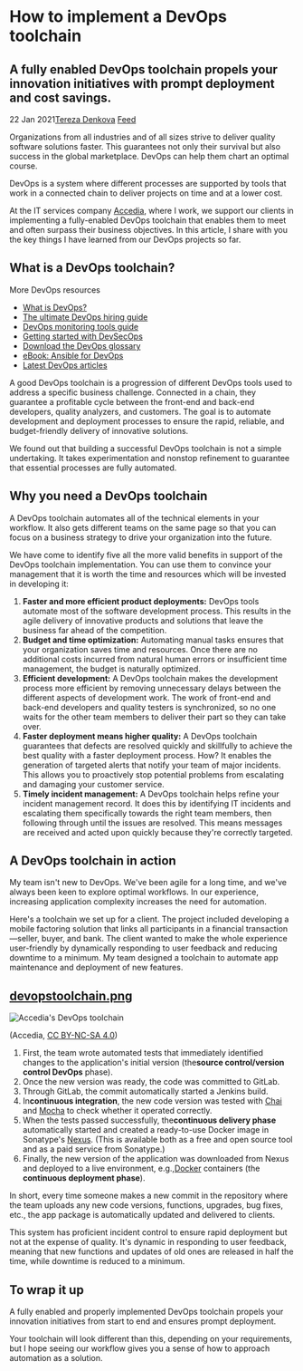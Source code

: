 # How to implement a DevOps toolchain

## A fully enabled DevOps toolchain propels your innovation initiatives with prompt deployment and cost savings.

22 Jan 2021[Tereza Denkova](http://opensource.com/users/tereza-denkova "View user profile.") [Feed](http://opensource.com/user/484101/feed)

Organizations from all industries and of all sizes strive to deliver quality software solutions faster. This guarantees not only their survival but also success in the global marketplace. DevOps can help them chart an optimal course.

DevOps is a system where different processes are supported by tools that work in a connected chain to deliver projects on time and at a lower cost.

At the IT services company [Accedia](https://accedia.com/services/operations/devops/), where I work, we support our clients in implementing a fully-enabled DevOps toolchain that enables them to meet and often surpass their business objectives. In this article, I share with you the key things I have learned from our DevOps projects so far.

## What is a DevOps toolchain?

More DevOps resources

- [What is DevOps?](https://opensource.com/resources/devops?intcmp=7013a00000263HlAAI)
- [The ultimate DevOps hiring guide](https://opensource.com/downloads/devops-hiring-guide?intcmp=7013a00000263HlAAI)
- [DevOps monitoring tools guide](https://opensource.com/downloads/devops-monitoring-guide?intcmp=7013a00000263HlAAI)
- [Getting started with DevSecOps](https://opensource.com/downloads/devsecops?intcmp=7013a00000263HlAAI)
- [Download the DevOps glossary](https://enterprisersproject.com/cheat-sheet-devops-glossary?intcmp=7013a00000263HlAAI)
- [eBook: Ansible for DevOps](https://www.ansible.com/resources/ebooks/ansible-for-devops?intcmp=7013a00000263HlAAI)
- [Latest DevOps articles](https://opensource.com/tags/devops?src=devops_resource_menu2)

A good DevOps toolchain is a progression of different DevOps tools used to address a specific business challenge. Connected in a chain, they guarantee a profitable cycle between the front-end and back-end developers, quality analyzers, and customers. The goal is to automate development and deployment processes to ensure the rapid, reliable, and budget-friendly delivery of innovative solutions.

We found out that building a successful DevOps toolchain is not a simple undertaking. It takes experimentation and nonstop refinement to guarantee that essential processes are fully automated.

## Why you need a DevOps toolchain

A DevOps toolchain automates all of the technical elements in your workflow. It also gets different teams on the same page so that you can focus on a business strategy to drive your organization into the future.

We have come to identify five all the more valid benefits in support of the DevOps toolchain implementation. You can use them to convince your management that it is worth the time and resources which will be invested in developing it:

1. **Faster and more efficient product deployments:** DevOps tools automate most of the software development process. This results in the agile delivery of innovative products and solutions that leave the business far ahead of the competition.
2. **Budget and time optimization:** Automating manual tasks ensures that your organization saves time and resources. Once there are no additional costs incurred from natural human errors or insufficient time management, the budget is naturally optimized.
3. **Efficient development:** A DevOps toolchain makes the development process more efficient by removing unnecessary delays between the different aspects of development work. The work of front-end and back-end developers and quality testers is synchronized, so no one waits for the other team members to deliver their part so they can take over.
4. **Faster deployment means higher quality:** A DevOps toolchain guarantees that defects are resolved quickly and skillfully to achieve the best quality with a faster deployment process. How? It enables the generation of targeted alerts that notify your team of major incidents. This allows you to proactively stop potential problems from escalating and damaging your customer service.
5. **Timely incident management:** A DevOps toolchain helps refine your incident management record. It does this by identifying IT incidents and escalating them specifically towards the right team members, then following through until the issues are resolved. This means messages are received and acted upon quickly because they're correctly targeted.

## A DevOps toolchain in action

My team isn't new to DevOps. We've been agile for a long time, and we've always been keen to explore optimal workflows. In our experience, increasing application complexity increases the need for automation.

Here's a toolchain we set up for a client. The project included developing a mobile factoring solution that links all participants in a financial transaction—seller, buyer, and bank. The client wanted to make the whole experience user-friendly by dynamically responding to user feedback and reducing downtime to a minimum. My team designed a toolchain to automate app maintenance and deployment of new features.

## [devopstoolchain.png](http://opensource.com/file/490861)

![Accedia's DevOps toolchain](https://opensource.com/sites/default/files/uploads/devopstoolchain.png)

(Accedia, [CC BY-NC-SA 4.0](https://creativecommons.org/licenses/by-nc-sa/4.0/))

1. First, the team wrote automated tests that immediately identified changes to the application's initial version (the**source control/version control DevOps** phase).
2. Once the new version was ready, the code was committed to GitLab.
3. Through GitLab, the commit automatically started a Jenkins build.
4. In**continuous integration**, the new code version was tested with [Chai](https://www.chaijs.com/) and [Mocha](https://mochajs.org/) to check whether it operated correctly.
5. When the tests passed successfully, the**continuous delivery phase** automatically started and created a ready-to-use Docker image in Sonatype's [Nexus](https://www.sonatype.com/nexus/repository-oss). (This is available both as a free and open source tool and as a paid service from Sonatype.)
6. Finally, the new version of the application was downloaded from Nexus and deployed to a live environment, e.g.,[Docker](https://opensource.com/resources/what-docker) containers (the **continuous deployment phase**).

In short, every time someone makes a new commit in the repository where the team uploads any new code versions, functions, upgrades, bug fixes, etc., the app package is automatically updated and delivered to clients.

This system has proficient incident control to ensure rapid deployment but not at the expense of quality. It's dynamic in responding to user feedback, meaning that new functions and updates of old ones are released in half the time, while downtime is reduced to a minimum.

## To wrap it up

A fully enabled and properly implemented DevOps toolchain propels your innovation initiatives from start to end and ensures prompt deployment.

Your toolchain will look different than this, depending on your requirements, but I hope seeing our workflow gives you a sense of how to approach automation as a solution.

